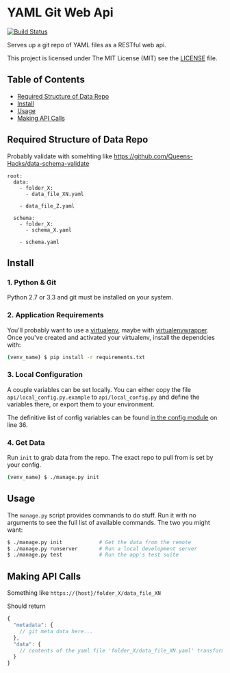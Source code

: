 # YAML Git Web Api

[![Build Status](https://travis-ci.org/Graham42/yaml_git_web_api.png)](https://travis-ci.org/Graham42/yaml_git_web_api)

Serves up a git repo of YAML files as a RESTful web api.

This project is licensed under The MIT License (MIT) see the [LICENSE](LICENSE) file.


## Table of Contents
* [Required Structure of Data Repo](#required-structure-of-data-repo)
* [Install](#install)
* [Usage](#usage)
* [Making API Calls](#making-api-calls)


## Required Structure of Data Repo
Probably validate with somehting like https://github.com/Queens-Hacks/data-schema-validate
```
root:
  data:
    - folder_X:
      - data_file_XN.yaml

    - data_file_Z.yaml

  schema:
    - folder_X:
      - schema_X.yaml

    - schema.yaml
```

## Install

### 1. Python & Git

Python 2.7 or 3.3 and git must be installed on your system.

### 2. Application Requirements

You'll probably want to use a [virtualenv](http://www.virtualenv.org/en/latest/), maybe with [virtualenvwrapper](http://virtualenvwrapper.readthedocs.org/en/latest/).
Once you've created and activated your virtualenv, install the dependcies with:

```bash
(venv_name) $ pip install -r requirements.txt
```

### 3. Local Configuration

A couple variables can be set locally. You can either copy the file `api/local_config.py.example` to `api/local_config.py` and define the variables there, or export them to your environment.

The definitive list of config variables can be found [in the config module](api/config.py#L36) on line 36.

### 4. Get Data

Run `init` to grab data from the repo. The exact repo to pull from is set by your config.

```bash
(venv_name) $ ./manage.py init
```


## Usage

The `manage.py` script provides commands to do stuff. Run it with no arguments to see the full list of available commands. The two you might want:

```bash
$ ./manage.py init            # Get the data from the remote
$ ./manage.py runserver       # Run a local development server
$ ./manage.py test            # Run the app's test suite
```

## Making API Calls
Something like `https://{host}/folder_X/data_file_XN`

Should return
```js
{
  "metadata": {
    // git meta data here...
  },
  "data": {
    // contents of the yaml file 'folder_X/data_file_XN.yaml' transformed to JSON
  }
}
```

